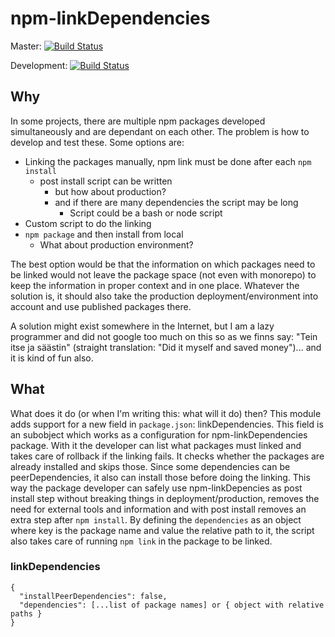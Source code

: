 # npm-linkDependencies

Master: [![Build Status](https://travis-ci.com/XC-/npm-linkDependencies.svg?branch=master)](https://travis-ci.com/XC-/npm-linkDependencies)

Development: [![Build Status](https://travis-ci.com/XC-/npm-linkDependencies.svg?branch=development)](https://travis-ci.com/XC-/npm-linkDependencies)

## Why

In some projects, there are multiple npm packages developed simultaneously and are dependant on each other. The problem is
how to develop and test these. Some options are:
* Linking the packages manually, npm link must be done after each `npm install`
  * post install script can be written
    * but how about production?
    * and if there are many dependencies the script may be long
      * Script could be a bash or node script
* Custom script to do the linking
* `npm package` and then install from local
  * What about production environment?
  
The best option would be that the information on which packages need to be linked would not leave the package space (not 
even with monorepo) to keep the information in proper context and in one place. Whatever the solution is, it should also
take the production deployment/environment into account and use published packages there.

<honest-why>
A solution might exist somewhere in the Internet, but I am a lazy programmer and did not google too much on this so as
we finns say: "Tein itse ja säästin" (straight translation: "Did it myself and saved money")... and it is kind of fun also.
</honest-why>

## What

What does it do (or when I'm writing this: what will it do) then?
This module adds support for a new field in `package.json`: linkDependencies. This field is an subobject which works as
a configuration for npm-linkDependencies package. With it the developer can list what packages must linked and takes care
of rollback if the linking fails. It checks whether the packages are already installed and skips those. Since some 
dependencies can be peerDependencies, it also can install those before doing the linking. This way the package developer
can safely use npm-linkDepencies as post install step without breaking things in deployment/production, removes the
need for external tools and information and with post install removes an extra step after `npm install`.
By defining the `dependencies` as an object where key is the package name and value the relative path to it, the 
script also takes care of running `npm link` in the package to be linked.


### linkDependencies

```
{
  "installPeerDependencies": false,
  "dependencies": [...list of package names] or { object with relative paths }
}
```
